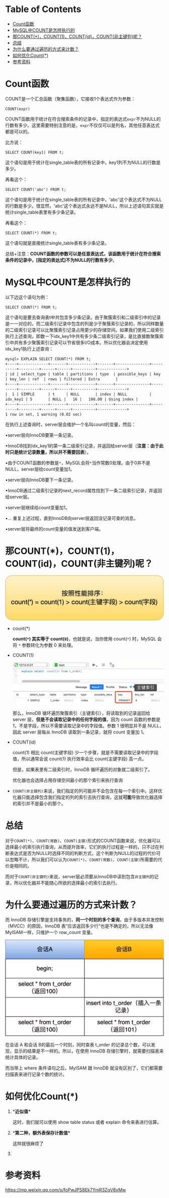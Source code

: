 # Table of Contents

* [Count函数](#count函数)
* [MySQL中COUNT是怎样执行的](#mysql中count是怎样执行的)
* [那COUNT(*)，COUNT(1)，COUNT(id)，COUNT(非主键列)呢？](#那countcount1countidcount非主键列呢)
* [总结](#总结)
* [为什么要通过遍历的方式来计数？](#为什么要通过遍历的方式来计数)
* [如何优化Count(*)](#如何优化count)
* [参考资料](#参考资料)


# Count函数

COUNT是一个汇总函数（聚集函数），它接收1个表达式作为参数：

```
COUNT(expr)
```

COUNT函数用于统计在符合搜索条件的记录中，指定的表达式`expr`不为NULL的行数有多少。这里需要特别注意的是，`expr`不仅仅可以是列名，其他任意表达式都是可以的。

比方说：

```
SELECT COUNT(key1) FROM t;
```

这个语句是用于统计在single_table表的所有记录中，key1列不为NULL的行数是多少。

再看这个：

```
SELECT COUNT('abc') FROM t;
```

这个语句是用于统计在single_table表的所有记录中，'abc'这个表达式不为NULL的行数是多少。很显然，'abc'这个表达式永远不是NULL，所以上述语句其实就是统计single_table表里有多少条记录。

再看这个：

```
SELECT COUNT(*) FROM t;
```

这个语句就是直接统计single_table表有多少条记录。

总结+注意：**COUNT函数的参数可以是任意表达式，该函数用于统计在符合搜索条件的记录中，[指定的表达式]不为NULL的行数有多少**。



# MySQL中COUNT是怎样执行的

以下边这个语句为例：

```
SELECT COUNT(*) FROM t;
```

这个语句是要去查询表t中共包含多少条记录。由于聚簇索引和二级索引中的记录是一一对应的，而二级索引记录中包含的列是少于聚簇索引记录的，所以同样数量的二级索引记录可以比聚簇索引记录占用更少的存储空间。如果我们使用二级索引执行上述查询，即数一下idx_key1中共有多少条二级索引记录，是比直接数聚簇索引中共有多少聚簇索引记录可以节省很多I/O成本。所以优化器会决定使用idx_key1执行上述查询：

```
mysql> EXPLAIN SELECT COUNT(*) FROM t;
+----+-------------+-------+------------+-------+---------------+----------+---------+------+------+----------+-------------+
| id | select_type | table | partitions | type  | possible_keys | key      | key_len | ref  | rows | filtered | Extra       |
+----+-------------+-------+------------+-------+---------------+----------+---------+------+------+----------+-------------+
|  1 | SIMPLE      | t     | NULL       | index | NULL          | idx_key1 | 5       | NULL |   16 |   100.00 | Using index |
+----+-------------+-------+------------+-------+---------------+----------+---------+------+------+----------+-------------+
1 row in set, 1 warning (0.02 sec)
```

在执行上述查询时，server层会维护一个名叫count的变量，然后：

•server层向InnoDB要第一条记录。

•InnoDB找到idx_key1的第一条二级索引记录，并返回给server层（**注意：由于此时只是统计记录数量，所以并不需要回表**）。

•由于COUNT函数的参数是`*`，MySQL会将`*`当作常数0处理。由于0并不是NULL，server层给count变量加1。

•server层向InnoDB要下一条记录。

•InnoDB通过二级索引记录的next_record属性找到下一条二级索引记录，并返回给server层。

•server层继续给count变量加1。

•... 重复上述过程，直到InnoDB向server层返回没记录可查的消息。

•server层将最终的count变量的值发送到客户端。



# 那COUNT(*)，COUNT(1)，COUNT(id)，COUNT(非主键列)呢？



![](.images/下载-1641476048946.png)

+ count(*)

  **count(`*`) 其实等于 count(`0`)**，也就是说，当你使用 count(`*`)  时，MySQL 会将 `*` 参数转化为参数 0 来处理。

+ COUNT(1)

  
  
  ![](.images/下载-1641476100328.png)
  
  
  
  那么，InnoDB 循环遍历聚簇索引（主键索引），将读取到的记录返回给 server 层，**但是不会读取记录中的任何字段的值**，因为 count 函数的参数是 1，不是字段，所以不需要读取记录中的字段值。参数 1 很明显并不是 NULL，因此 server 层每从 InnoDB 读取到一条记录，就将 count 变量加 1。
  
  
  
+ COUNT(id) 

  count(1) 相比 count(主键字段) 少一个步骤，就是不需要读取记录中的字段值，所以通常会说 count(1) 执行效率会比 count(主键字段) 高一点。

  但是，如果表里有二级索引时，InnoDB 循环遍历的对象就二级索引了。

  优化器也会选择占用存储空间最小的那个索引来执行查询



+ `COUNT(非主键列)`来说，我们指定的列可能并不会包含在每一个索引中。这样优化器只能选择包含我们指定的列的索引去执行查询，这就**可能**导致优化器选择的索引并不是最小的那个。



# 总结

对于`COUNT(*)`、`COUNT(常数)`、`COUNT(主键)`形式的COUNT函数来说，优化器可以选择最小的索引执行查询，从而提升效率，它们的执行过程是一样的，只不过在判断表达式是否为NULL时选择不同的判断方式，这个判断为NULL的过程的代价可以忽略不计，所以我们可以认为`COUNT(*)`、`COUNT(常数)`、`COUNT(主键)`所需要的代价是相同的。

而对于`COUNT(非主键列)`来说，server层必须要从InnoDB中读到包含`非主键列`的记录，所以优化器并不能随心所欲的选择最小的索引去执行。



# 为什么要通过遍历的方式来计数？



而 InnoDB 存储引擎是支持事务的，**同一个时刻的多个查询**，由于多版本并发控制（MVCC）的原因，InnoDB 表“应该返回多少行”也是不确定的，所以无法像 MyISAM一样，只维护一个 row_count 变量。

![](.images/下载-1641476319024.png)

在会话 A 和会话 B的最后一个时刻，同时查表 t_order 的记录总个数，可以发现，显示的结果是不一样的。所以，在使用 InnoDB 存储引擎时，就需要扫描表来统计具体的记录。

而当带上 where 条件语句之后，MyISAM 跟 InnoDB 就没有区别了，它们都需要扫描表来进行记录个数的统计。





# 如何优化Count(*)

1. ***近似值\***

   这时，我们就可以使用 show table status 或者 explain 命令来表进行估算。

2. ***第二种，额外表保存计数值\***

   这样就很麻烦了

3. 

# 参考资料


https://mp.weixin.qq.com/s/foPwJPS8Ek7YmR3ZgV8xMw
